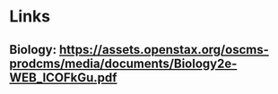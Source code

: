 # Links
## Biology: https://assets.openstax.org/oscms-prodcms/media/documents/Biology2e-WEB_ICOFkGu.pdf